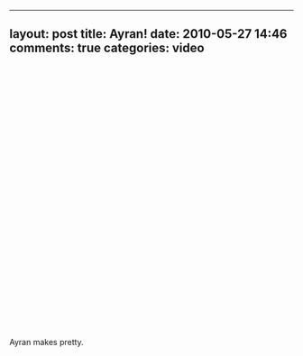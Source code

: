
---
layout: post
title: Ayran!
date: 2010-05-27 14:46
comments: true
categories: video
---

<object width="625" height="469"><param name="allowfullscreen" value="true" /><param name="allowscriptaccess" value="always" /><param name="movie" value="http://vimeo.com/moogaloop.swf?clip_id=12091582&server=vimeo.com&show_title=0&show_byline=0&show_portrait=0&color=ffffff&fullscreen=1" /><embed src="http://vimeo.com/moogaloop.swf?clip_id=12091582&server=vimeo.com&show_title=0&show_byline=0&show_portrait=0&color=ffffff&fullscreen=1" type="application/x-shockwave-flash" allowfullscreen="true" allowscriptaccess="always" width="625" height="469"></embed></object>

Ayran makes pretty.


